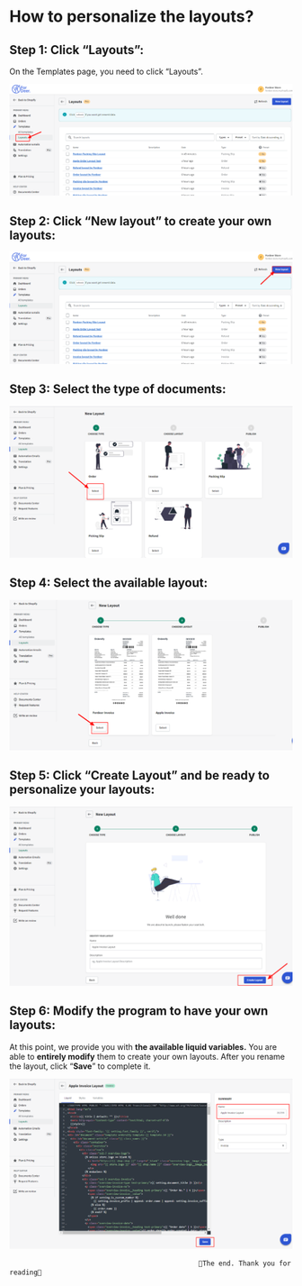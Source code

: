 # How to personalize the layouts?

## Step 1: Click “Layouts”:

On the Templates page, you need to click “Layouts”.

![Layouts-Fordeer-Invoice-Order-Printer (1).png](How%20to%20personalize%20the%20layouts%205423be30f64643b89abfbfd0ceed1a38/Layouts-Fordeer-Invoice-Order-Printer_(1).png)

## Step 2: Click “New layout” to create your own layouts:

![Layouts-Fordeer-Invoice-Order-Printer (2).png](How%20to%20personalize%20the%20layouts%205423be30f64643b89abfbfd0ceed1a38/Layouts-Fordeer-Invoice-Order-Printer_(2).png)

## Step 3: Select the type of documents:

![Themes-Fordeer-Invoice-Order-Printer (3.2).png](How%20to%20personalize%20the%20layouts%205423be30f64643b89abfbfd0ceed1a38/Themes-Fordeer-Invoice-Order-Printer_(3.2).png)

## Step 4: Select the available layout:

![Themes-Fordeer-Invoice-Order-Printer  (4).png](How%20to%20personalize%20the%20layouts%205423be30f64643b89abfbfd0ceed1a38/Themes-Fordeer-Invoice-Order-Printer__(4).png)

## Step 5: Click “Create Layout” and be ready to personalize your layouts:

![Themes-Fordeer-Invoice-Order-Printer (5).png](How%20to%20personalize%20the%20layouts%205423be30f64643b89abfbfd0ceed1a38/Themes-Fordeer-Invoice-Order-Printer_(5).png)

## Step 6: Modify the program to have your own layouts:

At this point, we provide you with **the available liquid variables.** You are able to **entirely modify** them to create your own layouts. After you rename the layout, click “**Save**” to complete it.

![Themes-Fordeer-Invoice-Order-Printer (6).png](How%20to%20personalize%20the%20layouts%205423be30f64643b89abfbfd0ceed1a38/Themes-Fordeer-Invoice-Order-Printer_(6).png)

                                                   🥰The end. Thank you for reading🥰